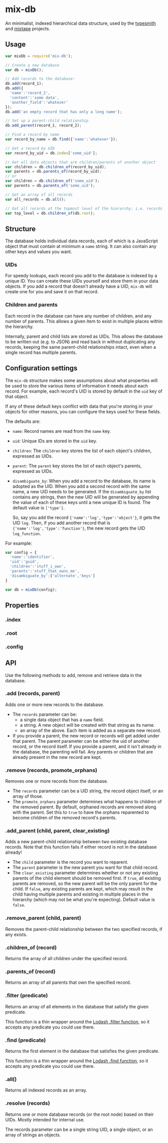 # mix-db

An minimalist, indexed hierarchical data structure, used by the [typesmith](https://www.github.com/bbor/typesmith) and [mixtape](https://www.github.com/bbor/mixtape) projects.

## Usage

```js
var mixDb = require('mix-db');

// Create a new database
var db = mixDb();

// Add records to the database:
db.add(record_1);
db.add({
  'name':'record_2',
  'content':'some data',
  'another_field':'whatever'
});
db.add('an empty record that has only a long name');

// Set up a parent-child relationship
db.add_parent(record_1, record_2);

// Find a record by name
var record_by_name = db.find({'name':'whatever'});

// Get a record by UID
var record_by_uid = db.index['some_uid'];

// Get all data objects that are children/parents of another object
var children = db.children_of(record_by_uid);
var parents = db.parents_of(record_by_uid);
// or
var children = db.children_of('some_uid');
var parents = db.parents_of('some_uid');

// Get an array of all records
var all_records = db.all();

// Get all records at the topmost level of the hierarchy: i.e. records without other parents
var top_level = db.children_of(db.root);

``` 

## Structure

The database holds individual data records, each of which is a JavaScript object that must contain at minimum a `name` string. It can also contain any other keys and values you want.

### UIDs

For speedy lookups, each record you add to the database is indexed by a unique ID. You can create these UIDs yourself and store them in your data objects. If you add a record that doesn't already have a UID, `mix-db` will create one for you and save it on that record.

### Children and parents

Each record in the database can have any number of children, and any number of parents. This allows a given item to exist in multiple places within the hierarchy.

Internally, parent and child lists are stored as UIDs. This allows the database to be written out (e.g. to JSON) and read back in without duplicating any records, keeping the same parent-child relationships intact, even when a single record has multiple parents.

## Configuration settings

The `mix-db` structure makes some assumptions about what properties will be used to store the various items of information it needs about each record. For example, each record's UID is stored by default in the `uid` key of that object.

If any of these default keys conflict with data that you're storing in your objects for other reasons, you can configure the keys used for these fields.

The defaults are:

- `name`: Record names are read from the `name` key.
- `uid`: Unique IDs are stored in the `uid` key.
- `children`: The `children` key stores the list of each object's children, expressed as UIDs.
- `parent`: The `parent` key stores the list of each object's parents, expressed as UIDs.
- `disambiguate_by`: When you add a record to the database, its name is adopted as the UID. When you add a second record with the same name, a new UID needs to be generated. If the `disambiguate_by` list contains any strings, then the new UID will be generated by appending the value of each of these keys until a new unique ID is found. The default value is `['type']`.

  So, say you add the record `{'name':'log','type':'object'}`, it gets the UID `log`. Then, if you add another record that is `{'name':'log','type':'function'}`, the new record gets the UID `log_function`.

For example:

```js
var config = {
  'name':'identifier',
  'uid':'guid',
  'children':'stuff_i_own',
  'parents':'stuff_that_owns_me',
  'disambiguate_by':['alternate','keys']
}

var db = mixDb(config);
```


## Properties

### .index

### .root

### .config

## API

Use the following methods to add, remove and retrieve data in the database.

### .add (records, parent)

Adds one or more new records to the database.

- The `records` parameter can be:
  - a single data object that has a `name` field.
  - a string. A new object will be created with that string as its name.
  - an array of the above. Each item is added as a separate new record.
- If you provide a parent, the new record or records will get added under that parent. The parent parameter can be either the uid of another record, or the record itself. If you provide a parent, and it isn't already in the database, the parenting will fail. Any parents or children that are already present in the new record are kept.

### .remove (records, promote_orphans)

Removes one or more records from the database.

- The `records` parameter can be a UID string, the record object itself, or an array of those.
- The `promote_orphans` parameter determines what happens to children of the removed parent. By default, orphaned records are removed along with the parent. Set this to `true` to have the orphans reparented to become children of the removed record's parents.

### .add_parent (child, parent, clear_existing)

Adds a new parent-child relationship between two existing database records. Note that this function fails if either record is not in the database already!

- The `child` parameter is the record you want to reparent.
- The `parent` parameter is the new parent you want for that child record.
- The `clear_existing` parameter determines whether or not any existing parents of the child element should be removed first. If `true`, all existing parents are removed, so the new parent will be the only parent for the child. If `false`, any existing parents are kept, which may result in the child having multiple parents and existing in multiple places in the hierarchy (which may not be what you're expecting). Default value is `false`.

### .remove_parent (child, parent)

Removes the parent-child relationship between the two specified records, if any exists.

### .children_of (record)

Returns the array of all children under the specified record.

### .parents_of (record)

Returns an array of all parents that own the specified record.

### .filter (predicate)

Returns an array of all elements in the database that satisfy the given predicate.

This function is a thin wrapper around the [Lodash .filter function](https://lodash.com/docs/4.17.5#filter), so it accepts any predicate you could use there.

### .find (predicate)

Returns the first element in the database that satisfies the given predicate.

This function is a thin wrapper around the [Lodash .find function](https://lodash.com/docs/4.17.5#find), so it accepts any predicate you could use there.

### .all()

Returns all indexed records as an array.

### .resolve (records)

Returns one or more database records (or the root node) based on their UIDs. Mostly intended for internal use.

The records parameter can be a single string UID, a single object, or an array of strings an objects.

